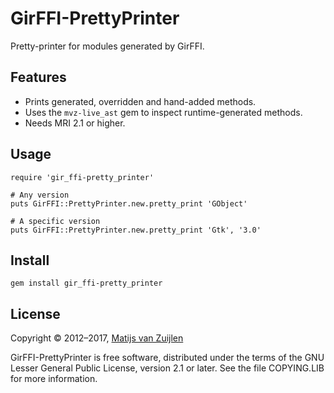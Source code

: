 # GirFFI-PrettyPrinter

Pretty-printer for modules generated by GirFFI.

## Features

* Prints generated, overridden and hand-added methods.
* Uses the `mvz-live_ast` gem to inspect runtime-generated methods.
* Needs MRI 2.1 or higher.

## Usage

    require 'gir_ffi-pretty_printer'

    # Any version
    puts GirFFI::PrettyPrinter.new.pretty_print 'GObject'

    # A specific version
    puts GirFFI::PrettyPrinter.new.pretty_print 'Gtk', '3.0'

## Install

    gem install gir_ffi-pretty_printer

## License

Copyright &copy; 2012&ndash;2017, [Matijs van Zuijlen](http://www.matijs.net/)

GirFFI-PrettyPrinter is free software, distributed under the terms of
the GNU Lesser General Public License, version 2.1 or later. See the
file COPYING.LIB for more information.
